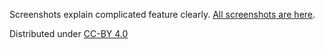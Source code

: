Screenshots explain complicated feature clearly.  [All screenshots are here](all.md).

Distributed under [CC-BY 4.0](https://creativecommons.org/licenses/by/4.0/)

